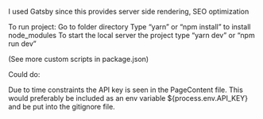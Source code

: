 I used Gatsby since this provides server side rendering, SEO optimization

To run project:
Go to folder directory
Type “yarn” or “npm install” to install node_modules
To start the local server the project type “yarn dev” or “npm run dev”

(See more custom scripts in package.json)

Could do:

Due to time constraints the API key is seen in the PageContent file. This would preferably be included as an env variable \${process.env.API_KEY} and be put into the gitignore file.
